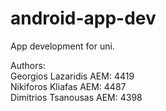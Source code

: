 # android-app-dev
 App development for uni.

Authors:  
Georgios Lazaridis AEM: 4419  
Nikiforos Kliafas AEM: 4487  
Dimitrios Tsanousas AEM: 4398  
